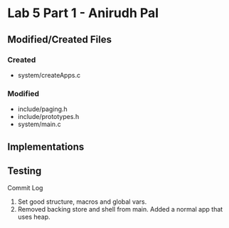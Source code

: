Lab 5 Part 1 - Anirudh Pal
===

Modified/Created Files
---

### Created

* system/createApps.c

### Modified

* include/paging.h
* include/prototypes.h
* system/main.c

Implementations
---

Testing
---

Commit Log

1. Set good structure, macros and global vars.
2. Removed backing store and shell from main. Added a normal app that uses heap.

